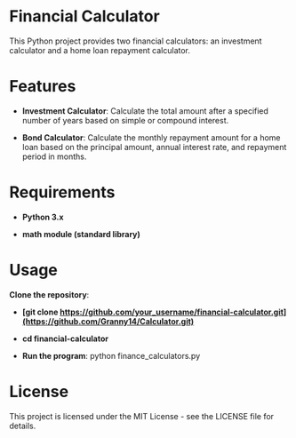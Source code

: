 # Financial Calculator

This Python project provides two financial calculators: an investment calculator and a home loan repayment calculator.

# Features

- **Investment Calculator**:
Calculate the total amount after a specified number of years based on simple or compound interest.

- **Bond Calculator**:
Calculate the monthly repayment amount for a home loan based on the principal amount, annual interest rate, and repayment period in months.

# Requirements

- **Python 3.x**

- **math module (standard library)**

# Usage
 **Clone the repository**:
 
- **[git clone https://github.com/your_username/financial-calculator.git](https://github.com/Granny14/Calculator.git)**

- **cd financial-calculator**

- **Run the program**:
python finance_calculators.py

# License
This project is licensed under the MIT License - see the LICENSE file for details.
